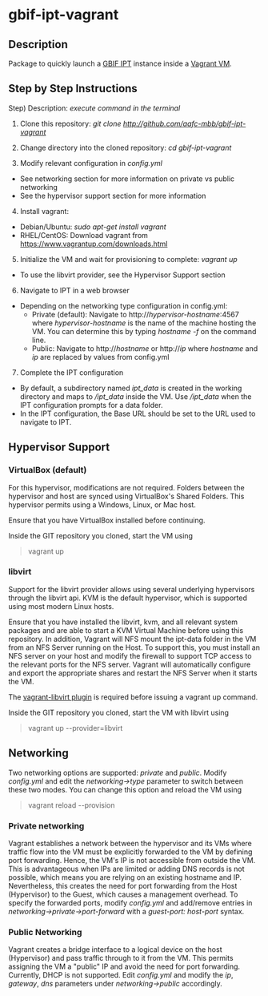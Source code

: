 gbif-ipt-vagrant
================

## Description

Package to quickly launch a [GBIF IPT](http://www.gbif.org/ipt) instance inside a [Vagrant VM](https://www.vagrantup.com/).

## Step by Step Instructions

Step) Description: *execute command in the terminal*

1) Clone this repository: *git clone http://github.com/aafc-mbb/gbif-ipt-vagrant*

2) Change directory into the cloned repository: *cd gbif-ipt-vagrant*

3) Modify relevant configuration in *config.yml*
  * See networking section for more information on private vs public networking
  * See the hypervisor support section for more information

4) Install vagrant:
  * Debian/Ubuntu: *sudo apt-get install vagrant*
  * RHEL/CentOS: Download vagrant from https://www.vagrantup.com/downloads.html

5) Initialize the VM and wait for provisioning to complete: *vagrant up*
  * To use the libvirt provider, see the Hypervisor Support section

6) Navigate to IPT in a web browser
  * Depending on the networking type configuration in config.yml:
    * Private (default): Navigate to http://*hypervisor-hostname*:4567 where *hypervisor-hostname* is the name of the machine hosting the VM. You can determine this by typing *hostname -f* on the command line.
    * Public:  Navigate to http://*hostname* or http://*ip* where *hostname* and *ip* are replaced by values from config.yml

7) Complete the IPT configuration
  * By default, a subdirectory named *ipt_data* is created in the working directory and maps to */ipt_data* inside the VM.  Use */ipt_data* when the IPT configuration prompts for a data folder.
  * In the IPT configuration, the Base URL should be set to the URL used to navigate to IPT.

Hypervisor Support
------------------

### VirtualBox (default) ###

For this hypervisor, modifications are not required.  Folders between the hypervisor and host are synced using VirtualBox's Shared Folders.  This hypervisor permits using a Windows, Linux, or Mac host.

Ensure that you have VirtualBox installed before continuing.

Inside the GIT repository you cloned, start the VM using
> vagrant up

### libvirt ###

Support for the libvirt provider allows using several underlying hypervisors through the libvirt api. KVM is the default hypervisor, which is supported using most modern Linux hosts.

Ensure that you have installed the libvirt, kvm, and all relevant system packages and are able to start a KVM Virtual Machine before using this repository.  In addition, Vagrant will NFS mount the ipt-data folder in the VM from an NFS Server running on the Host.  To support this, you must install an NFS server on your host and modify the firewall to support TCP access to the relevant ports for the NFS server.  Vagrant will automatically configure and export the appropriate shares and restart the NFS Server when it starts the VM.

The [vagrant-libvirt plugin](https://github.com/pradels/vagrant-libvirt) is required before issuing a vagrant up command.

Inside the GIT repository you cloned, start the VM with libvirt using
> vagrant up --provider=libvirt

Networking
----------

Two networking options are supported: *private* and *public*.  Modify *config.yml* and edit the *networking->type* parameter to switch between these two modes.  You can change this option and reload the VM using
> vagrant reload --provision

### Private networking ###

Vagrant establishes a network between the hypervisor and its VMs where traffic flow into the VM must be explicitly forwarded to the VM by defining port forwarding.  Hence, the VM's IP is not accessible from outside the VM.  This is advantageous when IPs are limited or adding DNS records is not possible, which means you are relying on an existing hostname and IP.  Nevertheless, this creates the need for port forwarding from the Host (Hypervisor) to the Guest, which causes a management overhead.  To specify the forwarded ports, modify *config.yml* and add/remove entries in *networking->private->port-forward* with a *guest-port: host-port* syntax.

### Public Networking ###

Vagrant creates a bridge interface to a logical device on the host (Hypervisor) and pass traffic through to it from the VM.  This permits assigning the VM a "public" IP and avoid the need for port forwarding.  Currently, DHCP is not supported.  Edit *config.yml* and modify the *ip*, *gateway*, *dns* parameters under *networking->public* accordingly.
